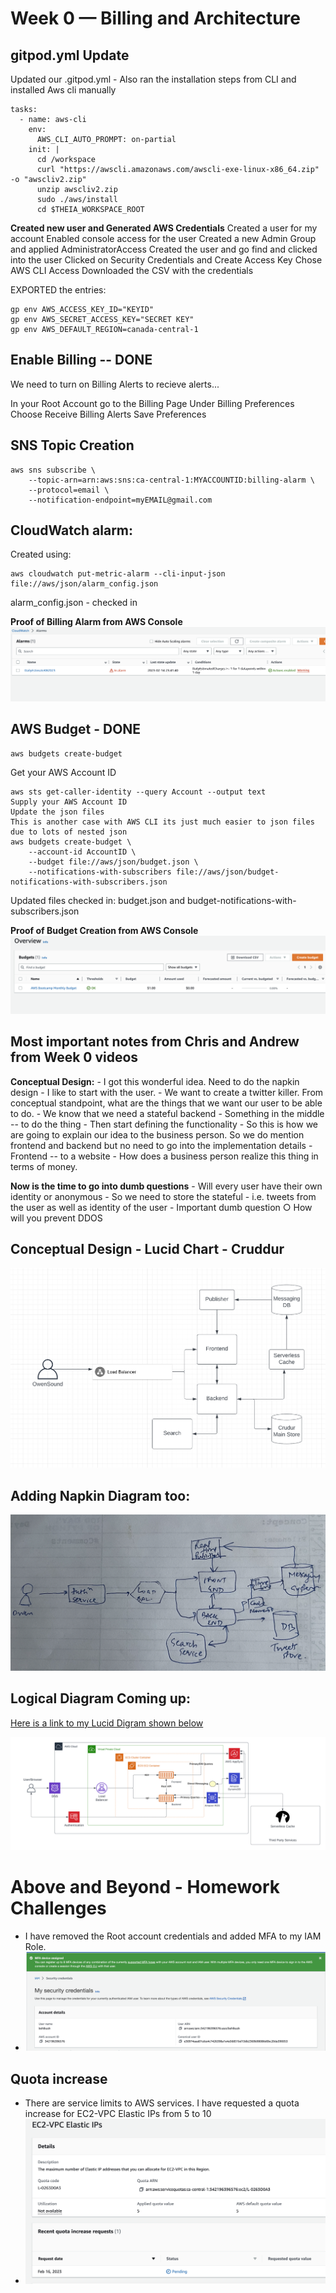 # Week 0 — Billing and Architecture

## gitpod.yml Update

Updated our .gitpod.yml - Also ran the installation steps from CLI and installed Aws cli manually

```
tasks: 
  - name: aws-cli
    env:
      AWS_CLI_AUTO_PROMPT: on-partial
    init: |
      cd /workspace
      curl "https://awscli.amazonaws.com/awscli-exe-linux-x86_64.zip" -o "awscliv2.zip"
      unzip awscliv2.zip
      sudo ./aws/install
      cd $THEIA_WORKSPACE_ROOT
```

**Created new user and Generated AWS Credentials**
Created a user for my account
Enabled console access for the user
Created a new Admin Group and applied AdministratorAccess
Created the user and go find and clicked into the user
Clicked on Security Credentials and Create Access Key
Chose AWS CLI Access
Downloaded the CSV with the credentials

EXPORTED the entries:
```
gp env AWS_ACCESS_KEY_ID="KEYID"
gp env AWS_SECRET_ACCESS_KEY="SECRET KEY"
gp env AWS_DEFAULT_REGION=canada-central-1
```

## Enable Billing -- DONE
We need to turn on Billing Alerts to recieve alerts...

In your Root Account go to the Billing Page
Under Billing Preferences Choose Receive Billing Alerts
Save Preferences


## SNS Topic Creation
```
aws sns subscribe \
    --topic-arn=arn:aws:sns:ca-central-1:MYACCOUNTID:billing-alarm \
    --protocol=email \
    --notification-endpoint=myEMAIL@gmail.com
```
    
## CloudWatch alarm:

Created using:
```
aws cloudwatch put-metric-alarm --cli-input-json file://aws/json/alarm_config.json
```

alarm_config.json - checked in

**Proof of Billing Alarm from AWS Console**
![Cloudwatch Billing Alarm](assets/billing_alarm.png)


## AWS Budget - DONE
```
aws budgets create-budget
```
Get your AWS Account ID
```
aws sts get-caller-identity --query Account --output text
Supply your AWS Account ID
Update the json files
This is another case with AWS CLI its just much easier to json files due to lots of nested json
aws budgets create-budget \
    --account-id AccountID \
    --budget file://aws/json/budget.json \
    --notifications-with-subscribers file://aws/json/budget-notifications-with-subscribers.json
```

Updated files checked in: budget.json and budget-notifications-with-subscribers.json

**Proof of Budget Creation from AWS Console**
![Budget from AWS Console](assets/budget_awsbootcamp.png)

## Most important notes from Chris and Andrew from Week 0 videos
**Conceptual Design:**
	- I got this wonderful idea. Need to do the napkin design
	- I like to start with the user.
	- We want to create a twitter killer. From conceptual standpoint, what are the things that we want our user to be able to do.
	- We know that we need a stateful backend
	- Something in the middle -- to do the thing
	- Then start defining the functionality
	- So this is how we are going to explain our idea to the business person. So we do mention frontend and backend but no need to go into the implementation details
	- Frontend -- to a website
	- How does a business person realize this thing in terms of money.

**Now is the time to go into dumb questions**
	- Will every user have their own identity or anonymous
	- So we need to store the stateful - i.e. tweets from the user as well as identity of the user
	- Important dumb question
		○ How will you prevent DDOS
    
## Conceptual Design - Lucid Chart - Cruddur
![Conceptual Design by Kush Behl](assets/crudur_conceptual.png)

## Adding Napkin Diagram too:
![Napkin Design by Kush Behl](assets/napkin_design.png)

## Logical Diagram Coming up:
[Here is a link to my Lucid Digram shown below](https://lucid.app/lucidchart/498e3faf-71f2-4b5a-8f5a-dd542ce8726a/edit?viewport_loc=116%2C-33%2C2219%2C967%2CIxwxtCHfjlC~&invitationId=inv_af526d85-a1d4-41ed-b1f3-ebf2482c8fdd)

![Lucid Chard - Logical Design](assets/logical_design.png)


# Above and Beyond - Homework Challenges

- I have removed the Root account credentials and added MFA to my IAM Role. 
- ![MFA Setup](assets/mfa_proof.png)


## Quota increase
- There are service limits to AWS services. I have requested a quota increase for EC2-VPC Elastic IPs from 5 to 10
- ![Quota Increase](assets/quota_increase.png)
